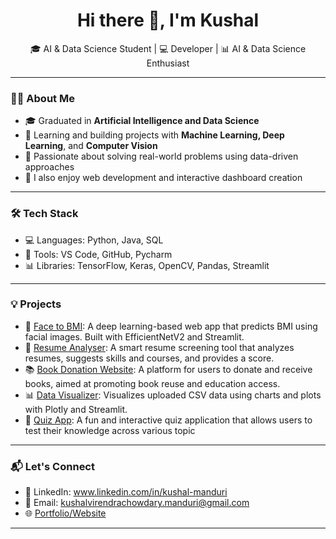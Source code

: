 <h1 align="center">Hi there 👋, I'm Kushal</h1>

<p align="center">
  🎓 AI & Data Science Student | 💻 Developer | 📊 AI & Data Science Enthusiast
</p>

---

### 👩‍💻 About Me

- 🎓 Graduated in **Artificial Intelligence and Data Science**
- 🌱 Learning and building projects with **Machine Learning, Deep Learning**, and **Computer Vision**
- 🧠 Passionate about solving real-world problems using data-driven approaches
- 📌 I also enjoy web development and interactive dashboard creation

---

### 🛠 Tech Stack
- 💻 Languages: Python, Java, SQL
- 🔧 Tools: VS Code, GitHub, Pycharm
- 📊 Libraries: TensorFlow, Keras, OpenCV, Pandas, Streamlit

---

### 💡 Projects

- 🧠 [Face to BMI](https://github.com/kushal1989/Face-to-BMI): A deep learning-based web app that predicts BMI using facial images. Built with EfficientNetV2 and Streamlit.
- 🧾 [Resume Analyser](https://github.com/kushal1989/Resume-Analyser): A smart resume screening tool that analyzes resumes, suggests skills and courses, and provides a score.
- 📚 [Book Donation Website](https://github.com/kushal1989/Book-Donation-Website): A platform for users to donate and receive books, aimed at promoting book reuse and education access.
- 📊 [Data Visualizer](https://github.com/kushal1989/Data-Visualizer): Visualizes uploaded CSV data using charts and plots with Plotly and Streamlit.
- 🧩 [Quiz App](https://github.com/kushal1989/Quiz-App-): A fun and interactive quiz application that allows users to test their knowledge across various topic

---

### 📬 Let's Connect

- 💼 LinkedIn: www.linkedin.com/in/kushal-manduri
- 📧 Email: kushalvirendrachowdary.manduri@gmail.com
- 🌐 [Portfolio/Website](https://yourwebsite.com)

---

